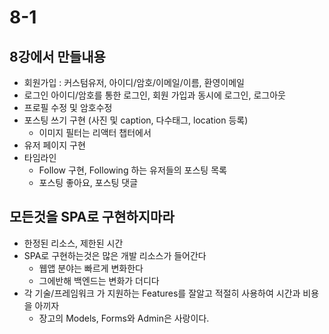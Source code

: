 # 8-1

## 8강에서 만들내용

- 회원가입 : 커스텀유저, 아이디/암호/이메일/이름, 환영이메일
- 로그인 아이디/암호를 통한 로그인, 회원 가입과 동시에 로그인, 로그아웃
- 프로필 수정 및 암호수정
- 포스팅 쓰기 구현 (사진 및 caption, 다수태그, location 등록)
  - 이미지 필터는 리액터 챕터에서
- 유저 페이지 구현
- 타임라인
  - Follow 구현, Following 하는 유저들의 포스팅 목록
  - 포스팅 좋아요, 포스팅 댓글

## 모든것을 SPA로 구현하지마라

- 한정된 리소스, 제한된 시간
- SPA로 구현하는것은 많은 개발 리소스가 들어간다
  - 웹앱 분야는 빠르게 변화한다
  - 그에반해 백엔드는 변화가 더디다
- 각 기술/프레임워크 가 지원하는 Features를 잘알고 적절히 사용하여 시간과 비용을 아끼자
  - 장고의 Models, Forms와 Admin은 사랑이다.